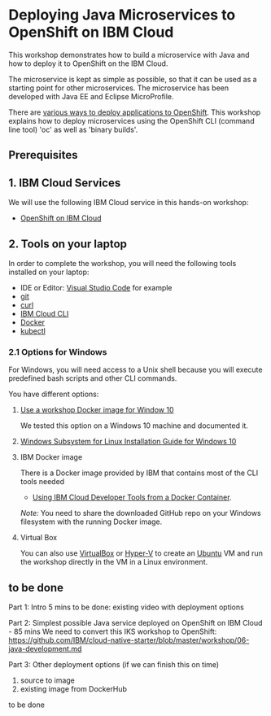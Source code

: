 # Deploying Java Microservices to OpenShift on IBM Cloud

This workshop demonstrates how to build a microservice with Java and how to deploy it to OpenShift on the IBM Cloud.

The microservice is kept as simple as possible, so that it can be used as a starting point for other microservices. The microservice has been developed with Java EE and Eclipse MicroProfile.

There are [various ways to deploy applications to OpenShift](http://heidloff.net/article/deploying-open-liberty-microservices-openshift/). This workshop explains how to deploy microservices using the OpenShift CLI (command line tool) 'oc' as well as 'binary builds'.




## Prerequisites

## 1. IBM Cloud Services

We will use the following IBM Cloud service in this hands-on workshop:

* [OpenShift on IBM Cloud](https://cloud.ibm.com/kubernetes/catalog/openshiftcluster)


## 2. Tools on your laptop

In order to complete the workshop, you will need the following tools installed on your laptop:

- IDE or Editor: [Visual Studio Code](https://code.visualstudio.com/) for example 
- [git](https://git-scm.com/book/en/v2/Getting-Started-Installing-Git) 
- [curl](https://curl.haxx.se/download.html)
- [IBM Cloud CLI](https://cloud.ibm.com/docs/home/tools)
- [Docker](https://docs.docker.com/v17.12/install/)
- [kubectl](https://kubernetes.io/docs/tasks/tools/install-kubectl/)


### 2.1 Options for Windows

For Windows, you will need access to a Unix shell because you will execute predefined bash scripts and other CLI commands. 

You have different options:

1. [Use a workshop Docker image for Window 10](00-prerequisites-windows-10.md)
    
    We tested this option on a Windows 10 machine and documented it.

2. [Windows Subsystem for Linux Installation Guide for Windows 10](https://docs.microsoft.com/en-us/windows/wsl/install-win10)

3. IBM Docker image

    There is a Docker image provided by IBM that contains most of the CLI tools needed
    
    * [Using IBM Cloud Developer Tools from a Docker Container](https://cloud.ibm.com/docs/cli?topic=cloud-cli-using-idt-from-docker). 
    
    _Note:_ You need to share the downloaded GitHub repo on your Windows filesystem with the running Docker image.

4. Virtual Box

    You can also use [VirtualBox](https://www.virtualbox.org) or [Hyper-V](https://docs.microsoft.com/de-de/virtualization/hyper-v-on-windows/about/) to create an [Ubuntu](https://www.osboxes.org/ubuntu/) VM and run the workshop directly in the VM in a Linux environment.





## to be done


Part 1: Intro 5 mins
to be done: existing video with deployment options

Part 2: Simplest possible Java service deployed on OpenShift on IBM Cloud - 85 mins
We need to convert this IKS workshop to OpenShift: https://github.com/IBM/cloud-native-starter/blob/master/workshop/06-java-development.md

Part 3: Other deployment options (if we can finish this on time)
1. source to image
2. existing image from DockerHub


to be done